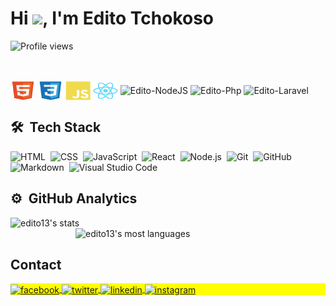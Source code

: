 <h1 align="left">Hi <img src="https://raw.githubusercontent.com/kaueMarques/kaueMarques/master/hi.gif" height="30px">, I'm Edito Tchokoso</h1>
<p align="left"> <img src="https://komarev.com/ghpvc/?username=edito13&color=blue" alt="Profile views" /> </p>

<br>

<div><br>
  <img align="center" alt="Edito-HTML" height="30" width="40" src="https://raw.githubusercontent.com/devicons/devicon/master/icons/html5/html5-original.svg">
  <img align="center" alt="Edito-CSS" height="30" width="40" src="https://raw.githubusercontent.com/devicons/devicon/master/icons/css3/css3-original.svg">
  <img align="center" alt="Edito-Js" height="30" width="40" src="https://raw.githubusercontent.com/devicons/devicon/master/icons/javascript/javascript-plain.svg">
  <img align="center" alt="Edito-React" height="30" width="40" src="https://raw.githubusercontent.com/devicons/devicon/master/icons/react/react-original.svg">
  <img align="center" alt="Edito-NodeJS" height="30" width="40" src="https://cdn.jsdelivr.net/gh/devicons/devicon/icons/nodejs/nodejs-original.svg" />
  <img align="center" alt="Edito-Php" height="30" width="40" src="https://cdn.jsdelivr.net/gh/devicons/devicon/icons/php/php-original.svg" />
  <img align="center" alt="Edito-Laravel" height="30" width="40" src="https://cdn.jsdelivr.net/gh/devicons/devicon/icons/laravel/laravel-plain-wordmark.svg" />     
</div>

## 🛠 &nbsp;Tech Stack

![HTML](https://img.shields.io/badge/-HTML-05122A?style=flat&logo=HTML5)&nbsp;
![CSS](https://img.shields.io/badge/-CSS-05122A?style=flat&logo=CSS3&logoColor=1572B6)&nbsp;
![JavaScript](https://img.shields.io/badge/-JavaScript-05122A?style=flat&logo=javascript)&nbsp;
![React](https://img.shields.io/badge/-React-05122A?style=flat&logo=react)&nbsp;
![Node.js](https://img.shields.io/badge/-Node.js-05122A?style=flat&logo=node.js)&nbsp;
![Git](https://img.shields.io/badge/-Git-05122A?style=flat&logo=git)&nbsp;
![GitHub](https://img.shields.io/badge/-GitHub-05122A?style=flat&logo=github)&nbsp;
![Markdown](https://img.shields.io/badge/-Markdown-05122A?style=flat&logo=markdown)&nbsp;
![Visual Studio Code](https://img.shields.io/badge/-Visual%20Studio%20Code-05122A?style=flat&logo=visual-studio-code&logoColor=007ACC)&nbsp;

## ⚙️ &nbsp;GitHub Analytics

 <p>
<img align="left" width="400em" src="https://github-readme-stats.vercel.app/api?username=edito13&show_icons=true&theme=dracula" alt="edito13's stats"/>
<img align="right" width="400em" src="https://github-readme-stats.vercel.app/api/top-langs/?username=edito13&layout=compact&theme=dracula" alt="edito13's most languages"/>
</p>

<br><br>

## Contact

<p style="background:yellow; display:block">
<a href="https://free.facebook.com/edilson.priincipmagrelo" target="_blank">
  <img align="center" src="https://img.shields.io/badge/-Edito Tchokoso-05122A?style=flat&logo=facebook" alt="facebook"/>
</a>
<a href="https://twitter.com/editoh13" target="_blank">
  <img align="center" src="https://img.shields.io/badge/-Edito Tchokoso-05122A?style=flat&logo=twitter" alt="twitter"/>  
</a>
<a href="https://linkedin.com/in/edito-tchocosso-a6757b222/" target="_blank">
  <img align="center" src="https://img.shields.io/badge/-Edito Tchokoso-05122A?style=flat&logo=linkedin" alt="linkedin"/>
</a>
<a href="https://www.instagram.com/editoh_13/" target="_blank">
 <img align="center" src="https://img.shields.io/badge/-Edito Tchokoso-05122A?style=flat&logo=instagram" alt="instagram"/>
</a>
</p>
